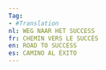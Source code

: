 ```yaml
---
Tag: 
- #Translation
nl: WEG NAAR HET SUCCESS
fr: CHEMIN VERS LE SUCCÈS
en: ROAD TO SUCCESS
es: CAMINO AL ÉXITO
---
```


